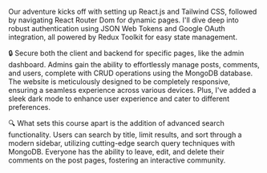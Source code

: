 
Our adventure kicks off with setting up React.js and Tailwind CSS, followed by navigating React Router Dom for dynamic pages. I'll dive deep into robust authentication using JSON Web Tokens and Google OAuth integration, all powered by Redux Toolkit for easy state management.

🔒 Secure both the client and backend for specific pages, like the admin dashboard. Admins gain the ability to effortlessly manage posts, comments, and users, complete with CRUD operations using the MongoDB database. The website is meticulously designed to be completely responsive, ensuring a seamless experience across various devices. Plus, I've added a sleek dark mode to enhance user experience and cater to different preferences.

🔍 What sets this course apart is the addition of advanced search functionality. Users can search by title, limit results, and sort through a modern sidebar, utilizing cutting-edge search query techniques with MongoDB. Everyone has the ability to leave, edit, and delete their comments on the post pages, fostering an interactive community.
